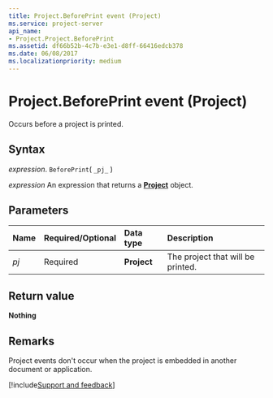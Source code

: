 ```yaml
---
title: Project.BeforePrint event (Project)
ms.service: project-server
api_name:
- Project.Project.BeforePrint
ms.assetid: df66b52b-4c7b-e3e1-d8ff-66416edcb378
ms.date: 06/08/2017
ms.localizationpriority: medium
---
```



# Project.BeforePrint event (Project)

Occurs before a project is printed.


## Syntax

_expression_. `BeforePrint`( `_pj_` )

 _expression_ An expression that returns a **[Project](project.project.md)** object.


## Parameters



|Name|Required/Optional|Data type|Description|
|:-----|:-----|:-----|:-----|
| _pj_|Required|**Project**|The project that will be printed.|

## Return value

**Nothing**


## Remarks

Project events don't occur when the project is embedded in another document or application.

[!include[Support and feedback](~/includes/feedback-boilerplate.md)]